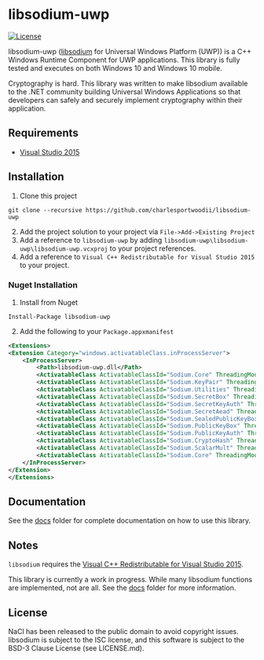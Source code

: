 # libsodium-uwp

[![License](https://img.shields.io/github/license/charlesportwoodii/libsodium-uwp.svg?style=flat-square)](https://github.com/charlesportwoodii/libsodium-uwp/blob/master/LICENSE.md)

libsodium-uwp ([libsodium](https://github.com/jedisct1/libsodium) for Universal Windows Platform (UWP)) is a C++ Windows Runtime Component for UWP applications. This library is fully tested and executes on both Windows 10 and Windows 10 mobile.

Cryptography is hard. This library was written to make libsodium available to the .NET community building Universal Windows Applications so that developers can safely and securely implement cryptography within their application.

## Requirements

- [Visual Studio 2015](https://www.visualstudio.com/vs/)

## Installation

1. Clone this project
```
git clone --recursive https://github.com/charlesportwoodii/libsodium-uwp
```
2. Add the project solution to your project via `File->Add->Existing Project`
3. Add a reference to `libsodium-uwp` by adding `libsodium-uwp\libsodium-uwp\libsodium-uwp.vcxproj` to your project references.
4. Add a reference to `Visual C++ Redistributable for Visual Studio 2015` to your project.


### Nuget Installation

1. Install from Nuget
```
Install-Package libsodium-uwp
```
2. Add the following to your `Package.appxmanifest`
```xml
<Extensions>
<Extension Category="windows.activatableClass.inProcessServer">
    <InProcessServer>
        <Path>libsodium-uwp.dll</Path>
        <ActivatableClass ActivatableClassId="Sodium.Core" ThreadingModel="both" />
        <ActivatableClass ActivatableClassId="Sodium.KeyPair" ThreadingModel="both" />
        <ActivatableClass ActivatableClassId="Sodium.Utilities" ThreadingModel="both" />
        <ActivatableClass ActivatableClassId="Sodium.SecretBox" ThreadingModel="both" />
        <ActivatableClass ActivatableClassId="Sodium.SecretKeyAuth" ThreadingModel="both" />
        <ActivatableClass ActivatableClassId="Sodium.SecretAead" ThreadingModel="both" />
        <ActivatableClass ActivatableClassId="Sodium.SealedPublicKeyBox" ThreadingModel="both" />
        <ActivatableClass ActivatableClassId="Sodium.PublicKeyBox" ThreadingModel="both" />
        <ActivatableClass ActivatableClassId="Sodium.PublicKeyAuth" ThreadingModel="both" />
        <ActivatableClass ActivatableClassId="Sodium.CryptoHash" ThreadingModel="both" />
        <ActivatableClass ActivatableClassId="Sodium.ScalarMult" ThreadingModel="both" />
        <ActivatableClass ActivatableClassId="Sodium.Core" ThreadingModel="both" />
    </InProcessServer>
</Extension>
</Extensions>
```

## Documentation
See the [docs](docs/) folder for complete documentation on how to use this library.

## Notes

`libsodium` requires the [Visual C++ Redistributable for Visual Studio 2015](https://www.microsoft.com/en-us/download/details.aspx?id=48145).

This library is currently a work in progress. While many libsodium functions are implemented, not are all. See the [docs](docs/) folder for more information.

## License

NaCl has been released to the public domain to avoid copyright issues. libsodium is subject to the ISC license, and this software is subject to the BSD-3 Clause License (see LICENSE.md).
